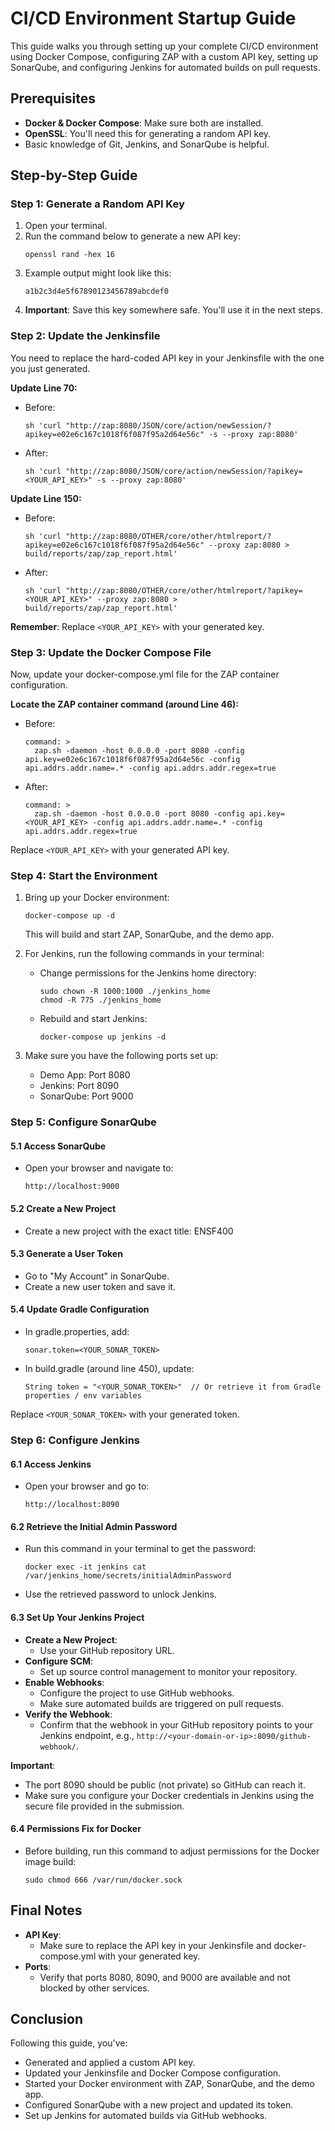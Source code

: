 # CI/CD Environment Startup Guide

This guide walks you through setting up your complete CI/CD environment using Docker Compose, configuring ZAP with a custom API key, setting up SonarQube, and configuring Jenkins for automated builds on pull requests.

## Prerequisites

- **Docker & Docker Compose**: Make sure both are installed.
- **OpenSSL**: You'll need this for generating a random API key.
- Basic knowledge of Git, Jenkins, and SonarQube is helpful.

## Step-by-Step Guide

### Step 1: Generate a Random API Key
1. Open your terminal.
2. Run the command below to generate a new API key:
   ```
   openssl rand -hex 16
   ```
3. Example output might look like this:
   ```
   a1b2c3d4e5f67890123456789abcdef0
   ```
4. **Important**: Save this key somewhere safe. You'll use it in the next steps.

### Step 2: Update the Jenkinsfile
You need to replace the hard-coded API key in your Jenkinsfile with the one you just generated.

**Update Line 70:**
- Before:
  ```
  sh 'curl "http://zap:8080/JSON/core/action/newSession/?apikey=e02e6c167c1018f6f087f95a2d64e56c" -s --proxy zap:8080'
  ```
- After:
  ```
  sh 'curl "http://zap:8080/JSON/core/action/newSession/?apikey=<YOUR_API_KEY>" -s --proxy zap:8080'
  ```

**Update Line 150:**
- Before:
  ```
  sh 'curl "http://zap:8080/OTHER/core/other/htmlreport/?apikey=e02e6c167c1018f6f087f95a2d64e56c" --proxy zap:8080 > build/reports/zap/zap_report.html'
  ```
- After:
  ```
  sh 'curl "http://zap:8080/OTHER/core/other/htmlreport/?apikey=<YOUR_API_KEY>" --proxy zap:8080 > build/reports/zap/zap_report.html'
  ```

**Remember**: Replace `<YOUR_API_KEY>` with your generated key.

### Step 3: Update the Docker Compose File
Now, update your docker-compose.yml file for the ZAP container configuration.

**Locate the ZAP container command (around Line 46):**
- Before:
  ```
  command: >
    zap.sh -daemon -host 0.0.0.0 -port 8080 -config api.key=e02e6c167c1018f6f087f95a2d64e56c -config api.addrs.addr.name=.* -config api.addrs.addr.regex=true 
  ```
- After:
  ```
  command: >
    zap.sh -daemon -host 0.0.0.0 -port 8080 -config api.key=<YOUR_API_KEY> -config api.addrs.addr.name=.* -config api.addrs.addr.regex=true 
  ```

Replace `<YOUR_API_KEY>` with your generated API key.

### Step 4: Start the Environment
1. Bring up your Docker environment:
   ```
   docker-compose up -d
   ```
   This will build and start ZAP, SonarQube, and the demo app.

2. For Jenkins, run the following commands in your terminal:
   - Change permissions for the Jenkins home directory:
     ```
     sudo chown -R 1000:1000 ./jenkins_home
     chmod -R 775 ./jenkins_home
     ```
   - Rebuild and start Jenkins:
     ```
     docker-compose up jenkins -d
     ```

3. Make sure you have the following ports set up:
   - Demo App: Port 8080
   - Jenkins: Port 8090
   - SonarQube: Port 9000

### Step 5: Configure SonarQube
#### 5.1 Access SonarQube
- Open your browser and navigate to:
  ```
  http://localhost:9000
  ```

#### 5.2 Create a New Project
- Create a new project with the exact title: ENSF400

#### 5.3 Generate a User Token
- Go to "My Account" in SonarQube.
- Create a new user token and save it.

#### 5.4 Update Gradle Configuration
- In gradle.properties, add:
  ```
  sonar.token=<YOUR_SONAR_TOKEN>
  ```
- In build.gradle (around line 450), update:
  ```
  String token = "<YOUR_SONAR_TOKEN>"  // Or retrieve it from Gradle properties / env variables
  ```

Replace `<YOUR_SONAR_TOKEN>` with your generated token.

### Step 6: Configure Jenkins
#### 6.1 Access Jenkins
- Open your browser and go to:
  ```
  http://localhost:8090
  ```

#### 6.2 Retrieve the Initial Admin Password
- Run this command in your terminal to get the password:
  ```
  docker exec -it jenkins cat /var/jenkins_home/secrets/initialAdminPassword
  ```
- Use the retrieved password to unlock Jenkins.

#### 6.3 Set Up Your Jenkins Project
- **Create a New Project**:
  - Use your GitHub repository URL.
- **Configure SCM**:
  - Set up source control management to monitor your repository.
- **Enable Webhooks**:
  - Configure the project to use GitHub webhooks.
  - Make sure automated builds are triggered on pull requests.
- **Verify the Webhook**:
  - Confirm that the webhook in your GitHub repository points to your Jenkins endpoint, e.g., `http://<your-domain-or-ip>:8090/github-webhook/`.

**Important**:
- The port 8090 should be public (not private) so GitHub can reach it.
- Make sure you configure your Docker credentials in Jenkins using the secure file provided in the submission.

#### 6.4 Permissions Fix for Docker
- Before building, run this command to adjust permissions for the Docker image build:
  ```
  sudo chmod 666 /var/run/docker.sock
  ```

## Final Notes

- **API Key**:
  - Make sure to replace the API key in your Jenkinsfile and docker-compose.yml with your generated key.
- **Ports**:
  - Verify that ports 8080, 8090, and 9000 are available and not blocked by other services.

## Conclusion

Following this guide, you've:

- Generated and applied a custom API key.
- Updated your Jenkinsfile and Docker Compose configuration.
- Started your Docker environment with ZAP, SonarQube, and the demo app.
- Configured SonarQube with a new project and updated its token.
- Set up Jenkins for automated builds via GitHub webhooks.
